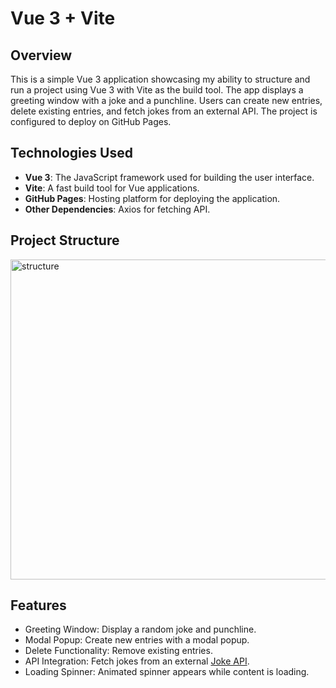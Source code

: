 # Vue 3 + Vite

## Overview

This is a simple Vue 3 application showcasing my ability to structure and run a project using Vue 3 with Vite as the build tool. The app displays a greeting window with a joke and a punchline. Users can create new entries, delete existing entries, and fetch jokes from an external API. The project is configured to deploy on GitHub Pages.

## Technologies Used

- **Vue 3**: The JavaScript framework used for building the user interface.
- **Vite**: A fast build tool for Vue applications.
- **GitHub Pages**: Hosting platform for deploying the application.
- **Other Dependencies**: Axios for fetching API.

## Project Structure

<img width="512" alt="structure" src="https://github.com/mariaklyass/vue_app/assets/110608602/66d4b735-db91-4e32-b909-738215b77193">


## Features

- Greeting Window: Display a random joke and punchline.
- Modal Popup: Create new entries with a modal popup.
- Delete Functionality: Remove existing entries.
- API Integration: Fetch jokes from an external [Joke API](https://github.com/15Dkatz/official_joke_api).
- Loading Spinner: Animated spinner appears while content is loading.
